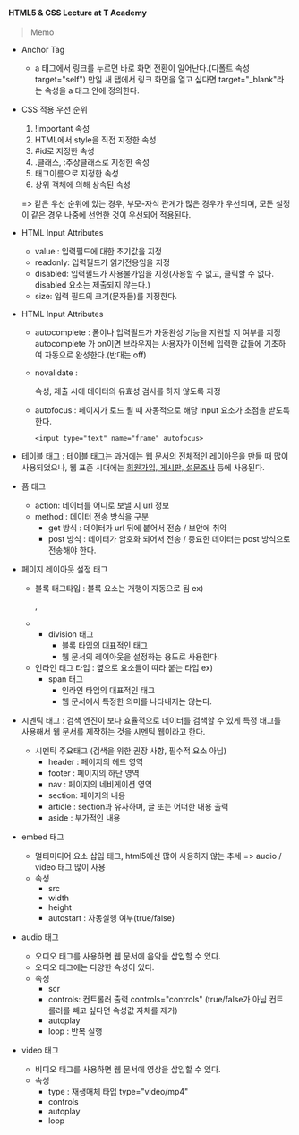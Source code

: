 #### HTML5 & CSS Lecture at T Academy

> Memo

- Anchor Tag

  - a 태그에서 링크를 누르면 바로 화면 전환이 일어난다.(디폴트 속성 target="self") 만일 새 탭에서 링크 화면을 열고 싶다면 target="_blank"라는 속성을 a 태그 안에 정의한다.

- CSS 적용 우선 순위

  1. !important 속성
  2. HTML에서 style을 직접 지정한 속성
  3. #id로 지정한 속성
  4. .클래스, :추상클래스로 지정한 속성
  5. 태그이름으로 지정한 속성
  6. 상위 객체에 의해 상속된 속성

    => 같은 우선 순위에 있는 경우, 부모-자식 관계가 많은 경우가 우선되며, 모든 설정이 같은 경우 나중에 선언한 것이 우선되어 적용된다.

- HTML Input Attributes

  - value :  입력필드에 대한 초기값을 지정
  - readonly: 입력필드가 읽기전용임을 지정
  - disabled: 입력필드가 사용불가임을 지정(사용할 수 없고, 클릭할 수 없다. disabled 요소는 제출되지 않는다.)
  - size: 입력 필드의 크기(문자들)를 지정한다.

- HTML Input Attributes

  - autocomplete : 폼이나 입력필드가 자동완성 기능을 지원할 지 여부를 지정
    autocomplete 가 on이면 브라우저는 사용자가 이전에 입력한 값들에 기초하여 자동으로 완성한다.(반대는 off)

  - novalidate : <form>속성, 제출 시에 데이터의 유효성 검사를 하지 않도록 지정

  - autofocus : 페이지가 로드 될 때 자동적으로 해당 input 요소가 초점을 받도록 한다.

    ~~~
    <input type="text" name="frame" autofocus>
    ~~~

- 테이블 태그 : 테이블 태그는 과거에는 웹 문서의 전체적인 레이아웃을 만들 때 많이 사용되었으나, 웹 표준 시대에는 <u>회원가입, 게시판, 설문조사</u> 등에 사용된다.

- 폼 태그
  - action: 데이터를 어디로 보낼 지 url 정보
  - method :  데이터 전송 방식을 구분
    - get 방식 : 데이터가 url 뒤에 붙어서 전송 / 보안에 취약
    - post 방식 : 데이터가 암호화 되어서 전송 / 중요한 데이터는 post 방식으로 전송해야 한다.

- 페이지 레이아웃 설정 태그
  - 블록 태그타입 : 블록 요소는 개행이 자동으로 됨 ex) <p>, <li>
    - division 태그
      - 블록 타입의 대표적인 태그
      - 웹 문서의 레이아웃을 설정하는 용도로 사용한다.
  - 인라인 태그 타입 : 옆으로 요소들이 따라 붙는 타입 ex) <img>
    - span 태그
      - 인라인 타입의 대표적인 태그
      - 웹 문서에서 특정한 의미를 나타내지는 않는다.

- 시멘틱 태그 : 검색 엔진이 보다 효율적으로 데이터를 검색할 수 있게 특정 태그를 사용해서 웹 문서를 제작하는 것을 시멘틱 웹이라고 한다.
  - 시멘틱 주요태그 (검색을 위한 권장 사항, 필수적 요소 아님)
    - header : 페이지의 헤드 영역
    - footer : 페이지의 하단 영역
    - nav : 페이지의 네비게이션 영역
    - section: 페이지의 내용
    - article : section과 유사하며, 글 또는 어떠한 내용 출력
    - aside : 부가적인 내용

- embed 태그

  - 멀티미디어 요소 삽입 태그, html5에선 많이 사용하지 않는 추세 => audio / video 태그 많이 사용
  - 속성
    - src
    - width
    - height
    - autostart : 자동실행 여부(true/false)

- audio 태그
  - 오디오 태그를 사용하면 웹 문서에 음악을 삽입할 수 있다.
  - 오디오 태그에는 다양한 속성이 있다.
  - 속성
    - scr
    - controls: 컨트롤러 출력 controls="controls" (true/false가 아님 컨트롤러를 빼고 싶다면 속성값 자체를 제거)
    - autoplay
    - loop  : 반복 실행
- video 태그
  - 비디오 태그를 사용하면 웹 문서에 영상을 삽입할 수 있다.
  - 속성
    - type :  재생매체 타입 type="video/mp4"
    - controls
    - autoplay
    - loop
